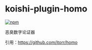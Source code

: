 # koishi-plugin-homo

[![npm](https://img.shields.io/npm/v/koishi-plugin-homo?style=flat-square)](https://www.npmjs.com/package/koishi-plugin-homo)

恶臭数字论证器

引用：https://github.com/itorr/homo